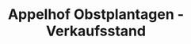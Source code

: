 ---
title: "Appelhof Obstplantagen - Verkaufsstand"
url: /much/appelhof-obstplantagen-verkaufsstand/
shop: Gemüse & Obst
---
